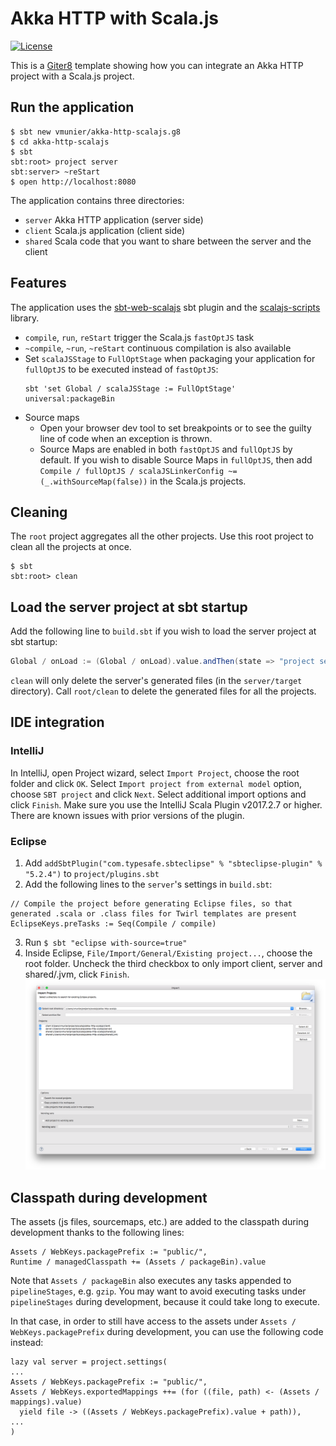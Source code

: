 # Akka HTTP with Scala.js

[![License](http://img.shields.io/:license-Apache%202-red.svg)](http://www.apache.org/licenses/LICENSE-2.0.txt)

This is a [Giter8](http://www.foundweekends.org/giter8/) template showing how you can integrate an Akka HTTP project with a Scala.js project.

## Run the application

```shell
$ sbt new vmunier/akka-http-scalajs.g8
$ cd akka-http-scalajs
$ sbt
sbt:root> project server
sbt:server> ~reStart
$ open http://localhost:8080
```

The application contains three directories:
* `server` Akka HTTP application (server side)
* `client` Scala.js application (client side)
* `shared` Scala code that you want to share between the server and the client

## Features

The application uses the [sbt-web-scalajs](https://github.com/vmunier/sbt-web-scalajs) sbt plugin and the [scalajs-scripts](https://github.com/vmunier/scalajs-scripts) library.

- `compile`, `run`, `reStart` trigger the Scala.js `fastOptJS` task
- `~compile`, `~run`, `~reStart` continuous compilation is also available
- Set `scalaJSStage` to `FullOptStage` when packaging your application for `fullOptJS` to be executed instead of `fastOptJS`:
  ```
  sbt 'set Global / scalaJSStage := FullOptStage' universal:packageBin
  ```
- Source maps
  - Open your browser dev tool to set breakpoints or to see the guilty line of code when an exception is thrown.
  - Source Maps are enabled in both `fastOptJS` and `fullOptJS` by default. If you wish to disable Source Maps in `fullOptJS`, then add `Compile / fullOptJS / scalaJSLinkerConfig ~= (_.withSourceMap(false))` in the Scala.js projects.

## Cleaning

The `root` project aggregates all the other projects. Use this root project to clean all the projects at once.
```shell
$ sbt
sbt:root> clean
```

## Load the server project at sbt startup

Add the following line to `build.sbt` if you wish to load the server project at sbt startup:
```scala
Global / onLoad := (Global / onLoad).value.andThen(state => "project server" :: state)
```

`clean` will only delete the server's generated files (in the `server/target` directory). Call `root/clean` to delete the generated files for all the projects.

## IDE integration

### IntelliJ

In IntelliJ, open Project wizard, select `Import Project`, choose the root folder and click `OK`.
Select `Import project from external model` option, choose `SBT project` and click `Next`. Select additional import options and click `Finish`.
Make sure you use the IntelliJ Scala Plugin v2017.2.7 or higher. There are known issues with prior versions of the plugin.

### Eclipse

1. Add `addSbtPlugin("com.typesafe.sbteclipse" % "sbteclipse-plugin" % "5.2.4")` to `project/plugins.sbt`
2. Add the following lines to the `server`'s settings in `build.sbt`:
```
// Compile the project before generating Eclipse files, so that generated .scala or .class files for Twirl templates are present
EclipseKeys.preTasks := Seq(Compile / compile)
```
3. Run `$ sbt "eclipse with-source=true"`
4. Inside Eclipse, `File/Import/General/Existing project...`, choose the root folder. Uncheck the third checkbox to only import client, server and shared/.jvm, click `Finish`. ![Alt text](screenshots/eclipse-akka-http-scalajs.png?raw=true "eclipse akka-http-scalajs screenshot")

## Classpath during development

The assets (js files, sourcemaps, etc.) are added to the classpath during development thanks to the following lines:
```
Assets / WebKeys.packagePrefix := "public/",
Runtime / managedClasspath += (Assets / packageBin).value
```

Note that `Assets / packageBin` also executes any tasks appended to `pipelineStages`, e.g. `gzip`.
You may want to avoid executing tasks under `pipelineStages` during development, because it could take long to execute.

In that case, in order to still have access to the assets under `Assets / WebKeys.packagePrefix` during development, you can use the following code instead:
```
lazy val server = project.settings(
...
Assets / WebKeys.packagePrefix := "public/",
Assets / WebKeys.exportedMappings ++= (for ((file, path) <- (Assets / mappings).value)
  yield file -> ((Assets / WebKeys.packagePrefix).value + path)),
...
)
```
